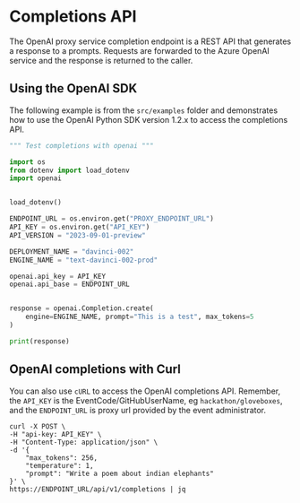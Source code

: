 # Completions API

The OpenAI proxy service completion endpoint is a REST API that generates a response to a prompts. Requests are forwarded to the Azure OpenAI service and the response is returned to the caller.

## Using the OpenAI SDK

The following example is from the `src/examples` folder and demonstrates how to use the OpenAI Python SDK version 1.2.x to access the completions API.

```python
""" Test completions with openai """

import os
from dotenv import load_dotenv
import openai


load_dotenv()

ENDPOINT_URL = os.environ.get("PROXY_ENDPOINT_URL")
API_KEY = os.environ.get("API_KEY")
API_VERSION = "2023-09-01-preview"

DEPLOYMENT_NAME = "davinci-002"
ENGINE_NAME = "text-davinci-002-prod"

openai.api_key = API_KEY
openai.api_base = ENDPOINT_URL


response = openai.Completion.create(
    engine=ENGINE_NAME, prompt="This is a test", max_tokens=5
)

print(response)
```

## OpenAI completions with Curl

You can also use `cURL` to access the OpenAI completions API. Remember, the `API_KEY` is the EventCode/GitHubUserName, eg `hackathon/gloveboxes`, and the `ENDPOINT_URL` is proxy url provided by the event administrator.

```shell
curl -X POST \
-H "api-key: API_KEY" \
-H "Content-Type: application/json" \
-d '{
    "max_tokens": 256,
    "temperature": 1,
    "prompt": "Write a poem about indian elephants"
}' \
https://ENDPOINT_URL/api/v1/completions | jq
```
